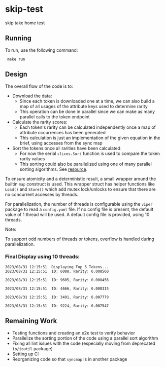 # skip-test
skip take home test

## Running

To run, use the following command:

```shell
 make run
```

## Design

The overall flow of the code is to:
- Download the data:
  - Since each token is downloaded one at a time, we can also build a map of all usages of the attribute
keys used to determine rarity
  - This operation can be done in parallel since we can make as many parallel calls to the token endpoint
- Calculate the rarity scores:
  - Each token's rarity can be calculated independently once a map of attribute occurrences has been generated
  - This calculation is just an implementation of the given equation in the brief, using accesses from the sync map
- Sort the tokens once all rarities have been calculated:
  - For now the serial `slices.Sort` function is used to compare the token rarity values
  - This sorting could also be parallelized using one of many parallel sorting algorithms.  See [resource](https://www.massey.ac.nz/~mjjohnso/notes/59735/myslides8.pdf).

To ensure atomicity and a deterministic result, a small wrapper around the builtin `map` construct is used.
This wrapper struct has helper functions like `Load()` and `Store()` which add mutex lock/unlocks to ensure that there are no 
concurrent accesses by threads.

For parallelization, the number of threads is configurable using the `viper` package to read a `config.yaml` file.
If no config file is present, the default value of 1 thread will be used. A default config file is provided, using 10 threads.

Note: 

To support odd numbers of threads or tokens, overflow is handled during parallelization.

### Final Display using 10 threads:

```shell
2023/08/31 12:15:51  Displaying Top 5 Tokens... 
2023/08/31 12:15:51  ID: 6088, Rarity: 0.008560
 
2023/08/31 12:15:51  ID: 9605, Rarity: 0.008456
 
2023/08/31 12:15:51  ID: 4666, Rarity: 0.008315
 
2023/08/31 12:15:51  ID: 3491, Rarity: 0.007779
 
2023/08/31 12:15:51  ID: 9224, Rarity: 0.007547

```

## Remaining Work

- Testing functions and creating an e2e test to verify behavior
- Parallelize the sorting portion of the code using a parallel sort algorithm
- Fixing all lint issues with the code (especially moving from deprecated `io/ioutil` package)
- Setting up CI
- Reorganizing code so that `syncmap` is in another package



